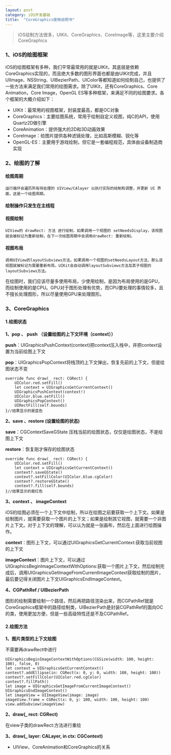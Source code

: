 ```yaml
---
layout: post
category: iOS开发基础
title:  "CoreGraphics使用说明书" 
---
```




> iOS绘制方法很多，UIKit、CoreGraphics、CoreImage等，这里主要介绍 CoreGraphics



### 1、iOS的绘图框架

iOS的绘图框架有多种，我们平常最常用的就是UIKit，其底层是依赖CoreGraphics实现的，而且绝大多数的图形界面也都是由UIKit完成，并且UIImage、NSString、UIBezierPath、UIColor等都知道如何绘制自己，也提供了一些方法来满足我们常用的绘图需求。除了UIKit，还有CoreGraphics、Core Animation，Core Image，OpenGL ES等多种框架，来满足不同的绘图要求。各个框架的大概介绍如下：

- UIKit：最常用的视图框架，封装度最高，都是OC对象
- CoreGraphics：主要绘图系统，常用于绘制自定义视图，纯C的API，使用Quartz2D做引擎
- CoreAnimation：提供强大的2D和3D动画效果
- CoreImage：给图片提供各种滤镜处理，比如高斯模糊、锐化等
- OpenGL-ES：主要用于游戏绘制，但它是一套编程规范，具体由设备制造商实现

### 2、绘图的了解

#### 绘图周期

```
运行循环会遍历所有待处理的 UIView/CAlayer 以执行实际的绘制和调整，并更新 UI 界面，这是一个绘图周期。
```

#### 绘制操作只发生在主线程

#### 视图绘制

```
UIView的 drawRect: 方法 进行绘制，如果调用一个视图的 setNeedsDisplay，该视图就会被标记为重新绘制，在下一次绘图周期中会调用drawRect: 重新绘制。
```

#### 视图布局

```
调用UIView的layoutSubviews方法。如果调用一个视图的setNeedsLayout方法，那么该视图就被标记为需要重新布局，UIKit会自动调用layoutSubviews方法及其子视图的layoutSubviews方法。
```

在绘图时，我们应该尽量多使用布局，少使用绘制，是因为布局使用的是GPU，而绘制使用的是CPU。GPU对于图形处理有优势，而CPU要处理的事情较多，且不擅长处理图形，所以尽量使用GPU来处理图形。



### 3、CoreGraphics



#### 1.绘图状态

**1、pop 、 push （设置绘图的上下文环境（context））**

**push**：UIGraphicsPushContext(context)把context压入栈中，并把context设置为当前绘图上下文

**pop**：UIGraphicsPopContext将栈顶的上下文弹出，恢复先前的上下文，但是绘图状态不变

```
override func draw(_ rect: CGRect) {
    UIColor.red.setFill()
    let context = UIGraphicsGetCurrentContext()
    UIGraphicsPushContext(context!)
    UIColor.blue.setFill()
    UIGraphicsPopContext()
    UIRectFill(self.bounds)
}//结果显示的是蓝色
```



**2、save 、restore (设置绘图的状态)**

**save**：CGContextSaveGState 压栈当前的绘图状态，仅仅是绘图状态，不是绘图上下文

**restore**：恢复刚才保存的绘图状态

```
override func draw(_ rect: CGRect) {
    UIColor.red.setFill()
    let context = UIGraphicsGetCurrentContext()
    context?.saveGState()
    context?.setFillColor(UIColor.blue.cgColor)
    context?.restoreGState()
    context?.fill(self.bounds)
}//结果显示的是红色
```



**3、context 、 imageContext**

iOS的绘图必须在一个上下文中绘制，所以在绘图之前要获取一个上下文。如果是绘制图片，就需要获取一个图片的上下文；如果是绘制其它视图，就需要一个非图片上下文。对于上下文的理解，可以认为就是一张画布，然后在上面进行绘图操作。

**context**：图形上下文，可以通过UIGraphicsGetCurrentContext:获取当前视图的上下文

**imageContext**：图片上下文，可以通过UIGraphicsBeginImageContextWithOptions:获取一个图片上下文，然后绘制完成后，调用UIGraphicsGetImageFromCurrentImageContext获取绘制的图片，最后要记得关闭图片上下文UIGraphicsEndImageContext。



**4、CGPathRef / UIBezierPath**

图形的绘制需要绘制一个路径，然后再把路径渲染出来，而CGPathRef就是CoreGraphics框架中的路径绘制类，UIBezierPath是封装CGPathRef的面向OC的类，使用更加方便，但是一些高级特性还是不及CGPathRef。



#### 2.绘图方法

**1、图片类型的上下文绘图**

不需要再drawRect中进行

```
UIGraphicsBeginImageContextWithOptions(CGSize(width: 100, height: 100), false, 0)
let context = UIGraphicsGetCurrentContext()
context?.addEllipse(in: CGRect(x: 0, y: 0, width: 100, height: 100))
context?.setFillColor(UIColor.red.cgColor)
context?.fillPath()
let image = UIGraphicsGetImageFromCurrentImageContext()
UIGraphicsEndImageContext()
let imageView = UIImageView(image: image)
imageView.frame = CGRect(x: 0, y: 100, width: 100, height: 100)
view.addSubview(imageView)
```

**2、draw(_ rect: CGRect)**

在view子类的drawRect:方法进行重绘



**3、draw(_ layer: CALayer, in ctx: CGContext)**









- UIView、CoreAnimation和CoreGraphics的关系



